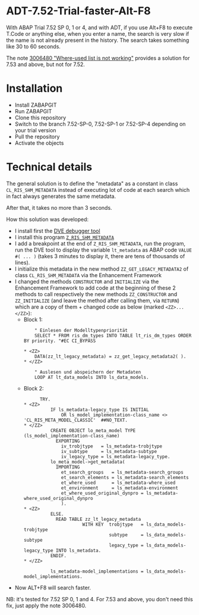 # ADT-7.52-Trial-faster-Alt-F8

With ABAP Trial 7.52 SP 0, 1 or 4, and with ADT, if you use Alt+F8 to execute T.Code or anything else, when you enter a name, the search is very slow if the name is not already present in the history. The search takes something like 30 to 60 seconds.

The note [3006480 "Where-used list is not working"](https://launchpad.support.sap.com/#/notes/3006480) provides a solution for 7.53 and above, but not for 7.52.

# Installation

- Install ZABAPGIT
- Run ZABAPGIT
- Clone this repository
- Switch to the branch 7.52-SP-0, 7.52-SP-1 or 7.52-SP-4 depending on your trial version
- Pull the repository
- Activate the objects

# Technical details

The general solution is to define the "metadata" as a constant in class `CL_RIS_SHM_METADATA` instead of executing lot of code at each search which in fact always generates the same metadata.

After that, it takes no more than 3 seconds.

How this solution was developed:
- I install first the [DVE debugger tool](https://github.com/objective-partner/abap_debugger_data_view_extension) 
- I install this program [`Z_RIS_SHM_METADATA`](https://github.com/sandraros/ADT-7.52-Trial-faster-Alt-F8/blob/7.52-SP-0/src/z_ris_shm_metadata.prog.abap)
- I add a breakpoint at the end of `Z_RIS_SHM_METADATA`, run the program, run the DVE tool to display the variable `lt_metadata` as ABAP code `VALUE #( ... )` (takes 3 minutes to display it, there are tens of thousands of lines).
- I initialize this metadata in the new method `ZZ_GET_LEGACY_METADATA2` of class `CL_RIS_SHM_METADATA` via the Enhancement Framework
- I changed the methods `CONSTRUCTOR` and `INITIALIZE` via the Enhancement Framework to add code at the beginning of these 2 methods to call respectively the new methods `ZZ_CONSTRUCTOR` and `ZZ_INITIALIZE` (and leave the method after calling them, via `RETURN`) which are a copy of them + changed code as below (marked `<ZZ>...</ZZ>`):
  - Block 1:
    ```
        " Einlesen der Modelltypenpriorität
        SELECT * FROM ris_dm_types INTO TABLE lt_ris_dm_types ORDER BY priority. "#EC CI_BYPASS
    
    * <ZZ>
        DATA(zz_lt_legacy_metadata) = zz_get_legacy_metadata2( ).
    * </ZZ>
    
        " Auslesen und abspeichern der Metadaten
        LOOP AT lt_data_models INTO ls_data_models.
    ```
  - Block 2:
    ```
          TRY.
    * <ZZ>
              IF ls_metadata-legacy_type IS INITIAL
                  OR ls_model_implementation-class_name <> 'CL_RIS_META_MODEL_CLASSIC'  ##NO_TEXT.
    * </ZZ>
              CREATE OBJECT lo_meta_model TYPE (ls_model_implementation-class_name)
                EXPORTING
                  iv_trobjtype   = ls_metadata-trobjtype
                  iv_subtype     = ls_metadata-subtype
                  iv_legacy_type = ls_metadata-legacy_type.
              lo_meta_model->get_metadata(
                IMPORTING
                  et_search_groups   = ls_metadata-search_groups
                  et_search_elements = ls_metadata-search_elements
                  et_where_used      = ls_metadata-where_used
                  et_environment     = ls_metadata-environment
                  et_where_used_original_dynpro = ls_metadata-where_used_original_dynpro
                  ).
    * <ZZ>
              ELSE.
                READ TABLE zz_lt_legacy_metadata
                          WITH KEY  trobjtype   = ls_data_models-trobjtype
                                    subtype     = ls_data_models-subtype
                                    legacy_type = ls_data_models-legacy_type INTO ls_metadata.
              ENDIF.
    * </ZZ>
    
              ls_metadata-model_implementations = ls_data_models-model_implementations.
    ```
- Now ALT+F8 will search faster.

NB: it's tested for 7.52 SP 0, 1 and 4. For 7.53 and above, you don't need this fix, just apply the note 3006480.
